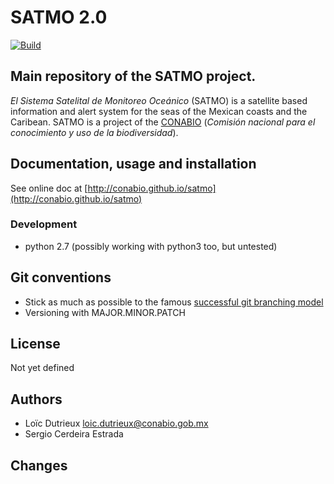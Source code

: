 # SATMO 2.0

[![Build](https://travis-ci.org/CONABIO/satmo.png?branch=master)](https://travis-ci.org/CONABIO/satmo)

## Main repository of the SATMO project.

*El Sistema Satelital de Monitoreo Oceánico* (SATMO) is a satellite based information and alert system for the seas of the Mexican coasts and the Caribean. SATMO is a project of the [CONABIO](www.conabio.gob.mx/) (*Comisión nacional para el conocimiento y uso de la biodiversidad*).

## Documentation, usage and installation

See online doc at [http://conabio.github.io/satmo](http://conabio.github.io/satmo)

### Development

- python 2.7 (possibly working with python3 too, but untested)


## Git conventions

- Stick as much as possible to the famous [successful git branching model](http://nvie.com/posts/a-successful-git-branching-model/)
- Versioning with MAJOR.MINOR.PATCH 


## License

Not yet defined


## Authors

- Loïc Dutrieux <loic.dutrieux@conabio.gob.mx>
- Sergio Cerdeira Estrada


## Changes
